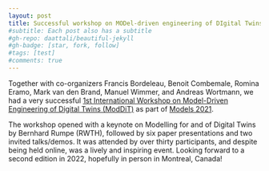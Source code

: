 ```yaml
---
layout: post
title: Successful workshop on MODel-driven engineering of DIgital Twins (ModDiT) at Models 2021
#subtitle: Each post also has a subtitle
#gh-repo: daattali/beautiful-jekyll
#gh-badge: [star, fork, follow]
#tags: [test]
#comments: true
---
```


Together with co-organizers Francis Bordeleau, Benoit Combemale, Romina Eramo, Mark van den Brand, Manuel Wimmer, and Andreas Wortmann, we had a very successful [1st International Workshop on Model-Driven Engineering of Digital Twins (ModDiT)](https://gemoc.org/events/moddit2021.html#program) as part of [Models 2021](https://conf.researchr.org/home/models-2021).

The workshop opened with a keynote on Modelling for and of Digital Twins by Bernhard Rumpe (RWTH), followed by six paper presentations and two invited talks/demos. It was attended by over thirty participants, and despite being held online, was a lively and inspiring event. Looking forward to a second edition in 2022, hopefully in person in Montreal, Canada!
